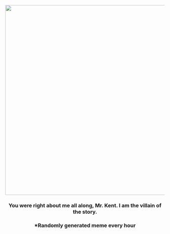 <p align="center">
        <img src="https://i.redd.it/0lj3wamcbqw91.jpg" width="600" height="600">
        </p>
        <h3 align="center">You were right about me all along, Mr. Kent. I am the villain of the story.</h3>
        <h3 align="center">*Randomly generated meme every hour</h3>
    